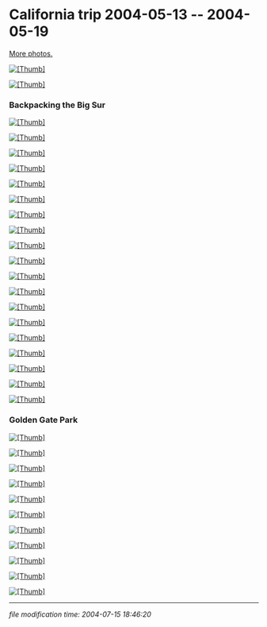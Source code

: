 California trip 2004-05-13 -- 2004-05-19
========================================

[More photos.](/p/photos/)

[![[Thumb]](/photos/thumb/2004-05-14-img_1319.jpg)](/photos/2004-05-14-img_1319.jpg)

[![[Thumb]](/photos/thumb/2004-05-14-img_1324.jpg)](/photos/2004-05-14-img_1324.jpg)

### Backpacking the Big Sur

[![[Thumb]](/photos/thumb/2004-05-15-img_1325.jpg)](/photos/2004-05-15-img_1325.jpg)

[![[Thumb]](/photos/thumb/2004-05-15-img_1327.jpg)](/photos/2004-05-15-img_1327.jpg)

[![[Thumb]](/photos/thumb/2004-05-15-img_1328.jpg)](/photos/2004-05-15-img_1328.jpg)

[![[Thumb]](/photos/thumb/2004-05-15-img_1330.jpg)](/photos/2004-05-15-img_1330.jpg)

[![[Thumb]](/photos/thumb/2004-05-15-img_1332.jpg)](/photos/2004-05-15-img_1332.jpg)

[![[Thumb]](/photos/thumb/2004-05-15-img_1333.jpg)](/photos/2004-05-15-img_1333.jpg)

[![[Thumb]](/photos/thumb/2004-05-16-img_1339.jpg)](/photos/2004-05-16-img_1339.jpg)

[![[Thumb]](/photos/thumb/2004-05-16-img_1342.jpg)](/photos/2004-05-16-img_1342.jpg)

[![[Thumb]](/photos/thumb/2004-05-17-img_1345-crop.jpg)](/photos/2004-05-17-img_1345-crop.jpg)

[![[Thumb]](/photos/thumb/2004-05-17-img_1345.jpg)](/photos/2004-05-17-img_1345.jpg)

[![[Thumb]](/photos/thumb/2004-05-17-img_1346.jpg)](/photos/2004-05-17-img_1346.jpg)

[![[Thumb]](/photos/thumb/2004-05-17-img_1348.jpg)](/photos/2004-05-17-img_1348.jpg)

[![[Thumb]](/photos/thumb/2004-05-17-img_1350.jpg)](/photos/2004-05-17-img_1350.jpg)

[![[Thumb]](/photos/thumb/2004-05-17-img_1353.jpg)](/photos/2004-05-17-img_1353.jpg)

[![[Thumb]](/photos/thumb/2004-05-17-img_1356.jpg)](/photos/2004-05-17-img_1356.jpg)

[![[Thumb]](/photos/thumb/2004-05-17-img_1358.jpg)](/photos/2004-05-17-img_1358.jpg)

[![[Thumb]](/photos/thumb/2004-05-17-img_1363.jpg)](/photos/2004-05-17-img_1363.jpg)

[![[Thumb]](/photos/thumb/2004-05-17-img_1364.jpg)](/photos/2004-05-17-img_1364.jpg)

[![[Thumb]](/photos/thumb/2004-05-17-img_1366.jpg)](/photos/2004-05-17-img_1366.jpg)

### Golden Gate Park

[![[Thumb]](/photos/thumb/2004-05-18-img_1369.jpg)](/photos/2004-05-18-img_1369.jpg)

[![[Thumb]](/photos/thumb/2004-05-18-img_1370.jpg)](/photos/2004-05-18-img_1370.jpg)

[![[Thumb]](/photos/thumb/2004-05-18-img_1373.jpg)](/photos/2004-05-18-img_1373.jpg)

[![[Thumb]](/photos/thumb/2004-05-18-img_1375.jpg)](/photos/2004-05-18-img_1375.jpg)

[![[Thumb]](/photos/thumb/2004-05-18-img_1376.jpg)](/photos/2004-05-18-img_1376.jpg)

[![[Thumb]](/photos/thumb/2004-05-18-img_1377.jpg)](/photos/2004-05-18-img_1377.jpg)

[![[Thumb]](/photos/thumb/2004-05-18-img_1380.jpg)](/photos/2004-05-18-img_1380.jpg)

[![[Thumb]](/photos/thumb/2004-05-18-img_1381.jpg)](/photos/2004-05-18-img_1381.jpg)

[![[Thumb]](/photos/thumb/2004-05-18-img_1382.jpg)](/photos/2004-05-18-img_1382.jpg)

[![[Thumb]](/photos/thumb/2004-05-18-img_1383.jpg)](/photos/2004-05-18-img_1383.jpg)

[![[Thumb]](/photos/thumb/2004-05-18-img_1384.jpg)](/photos/2004-05-18-img_1384.jpg)

* * *

<div class="rightside"><em>file modification time: 2004-07-15 18:46:20</em></div>

